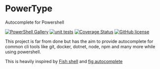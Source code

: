 # PowerType
Autocomplete for Powershell

[![PowerShell Gallery](https://img.shields.io/powershellgallery/v/powertype)](https://www.powershellgallery.com/packages/PowerType)
[![unit tests](https://github.com/AnderssonPeter/PowerType/actions/workflows/test.yml/badge.svg?event=push)](https://github.com/AnderssonPeter/PowerType/actions/workflows/test.yml)
[![Coverage Status](https://coveralls.io/repos/github/AnderssonPeter/PowerType/badge.svg)](https://coveralls.io/github/AnderssonPeter/PowerType)
[![GitHub license](https://img.shields.io/badge/license-MIT-blue.svg)](https://github.com/AnderssonPeter/PowerType/blob/main/LICENSE.md)

This project is far from done but has the aim to provide autocomplete for common cli tools like git, docker, dotnet, node, npm and many more while using powershell. 

This is heavily inspired by [Fish shell](https://fishshell.com/) and [fig autocomplete](https://github.com/withfig/autocomplete)
